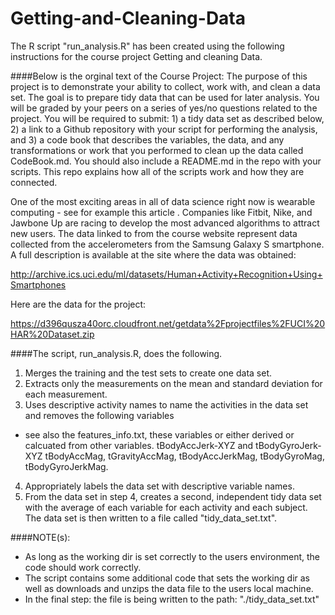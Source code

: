 # Getting-and-Cleaning-Data
The R script "run_analysis.R" has been created using the following instructions for the course project Getting and cleaning Data. 

####Below is the orginal text of the Course Project: 
The purpose of this project is to demonstrate your ability to collect, work with, and clean a data set. The goal is to prepare tidy data that can be used for later analysis. You will be graded by your peers on a series of yes/no questions related to the project. You will be required to submit: 1) a tidy data set as described below, 2) a link to a Github repository with your script for performing the analysis, and 3) a code book that describes the variables, the data, and any transformations or work that you performed to clean up the data called CodeBook.md. You should also include a README.md in the repo with your scripts. This repo explains how all of the scripts work and how they are connected.  

One of the most exciting areas in all of data science right now is wearable computing - see for example this article . Companies like Fitbit, Nike, and Jawbone Up are racing to develop the most advanced algorithms to attract new users. The data linked to from the course website represent data collected from the accelerometers from the Samsung Galaxy S smartphone. A full description is available at the site where the data was obtained: 

http://archive.ics.uci.edu/ml/datasets/Human+Activity+Recognition+Using+Smartphones 

Here are the data for the project: 

https://d396qusza40orc.cloudfront.net/getdata%2Fprojectfiles%2FUCI%20HAR%20Dataset.zip 

####The script, run_analysis.R, does the following. 
1. Merges the training and the test sets to create one data set.
2. Extracts only the measurements on the mean and standard deviation for each measurement. 
3. Uses descriptive activity names to name the activities in the data set and removes the following variables
 - see also the features_info.txt, these variables or either derived or calcuated from other variables. 
tBodyAccJerk-XYZ and tBodyGyroJerk-XYZ 
tBodyAccMag, 
tGravityAccMag, 
tBodyAccJerkMag, 
tBodyGyroMag, 
tBodyGyroJerkMag.

4. Appropriately labels the data set with descriptive variable names. 
5. From the data set in step 4, creates a second, independent tidy data set with the average of each variable for each activity and each subject. The data set is then written to a file called "tidy_data_set.txt".

####NOTE(s): 
- As long as the working dir is set correctly to the users environment, the code should work correctly.
- The script contains some additional code that sets the working dir as well as downloads and unzips the data file to the users local machine. 
- In the final step: the file is being written to the path: "./tidy_data_set.txt"  
